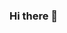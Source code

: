 ### Hi there 👋

<!--
**AlfaroJoel/AlfaroJoel** is a ✨ _special_ ✨ repository because its `README.md` (this file) appears on your GitHub profile.

Here are some ideas to get you started:

- 🔭 I’m currently working on MUVINAI
- 🌱 I’m currently learning JavaScript
-->
